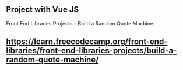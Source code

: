 ## Project with Vue JS
Front End Libraries Projects - Build a Random Quote Machine
## https://learn.freecodecamp.org/front-end-libraries/front-end-libraries-projects/build-a-random-quote-machine/
